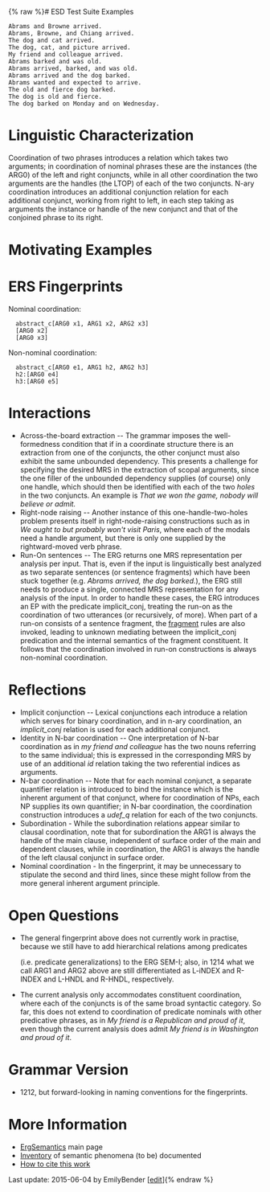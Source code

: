 {% raw %}# ESD Test Suite Examples

    Abrams and Browne arrived.
    Abrams, Browne, and Chiang arrived.
    The dog and cat arrived.
    The dog, cat, and picture arrived.
    My friend and colleague arrived.
    Abrams barked and was old.
    Abrams arrived, barked, and was old.
    Abrams arrived and the dog barked.
    Abrams wanted and expected to arrive.
    The old and fierce dog barked.
    The dog is old and fierce.
    The dog barked on Monday and on Wednesday.

# Linguistic Characterization

Coordination of two phrases introduces a relation which takes two
arguments; in coordination of nominal phrases these are the instances
(the ARG0) of the left and right conjuncts, while in all other
coordination the two arguments are the handles (the LTOP) of each of the
two conjuncts. N-ary coordination introduces an additional conjunction
relation for each additional conjunct, working from right to left, in
each step taking as arguments the instance or handle of the new conjunct
and that of the conjoined phrase to its right.

# Motivating Examples

# ERS Fingerprints

Nominal coordination:

      abstract_c[ARG0 x1, ARG1 x2, ARG2 x3]
      [ARG0 x2]
      [ARG0 x3]

Non-nominal coordination:

      abstract_c[ARG0 e1, ARG1 h2, ARG2 h3]
      h2:[ARG0 e4]
      h3:[ARG0 e5]

# Interactions

- Across-the-board extraction -- The grammar imposes the
well-formedness condition that if in a coordinate structure there is
an extraction from one of the conjuncts, the other conjunct must
also exhibit the same unbounded dependency. This presents a
challenge for specifying the desired MRS in the extraction of scopal
arguments, since the one filler of the unbounded dependency supplies
(of course) only one handle, which should then be identified with
each of the two *holes* in the two conjuncts. An example is *That we
won the game, nobody will believe or admit.*
- Right-node raising -- Another instance of this one-handle-two-holes
problem presents itself in right-node-raising constructions such as
in *We ought to but probably won't visit Paris*, where each of the
modals need a handle argument, but there is only one supplied by the
rightward-moved verb phrase.
- Run-On sentences -- The ERG returns one MRS representation per
analysis per input. That is, even if the input is linguistically
best analyzed as two separate sentences (or sentence fragments)
which have been stuck together (e.g. *Abrams arrived, the dog
barked.*), the ERG still needs to produce a single, connected MRS
representation for any analysis of the input. In order to handle
these cases, the ERG introduces an EP with the predicate
implicit\_conj, treating the run-on as the coordination of two
utterances (or recursively, of more). When part of a run-on consists
of a sentence fragment, the [fragment](https://blog.inductorsoftware.com/docsproto/erg/ErgSemantics_Fragments) rules
are also invoked, leading to unknown mediating between the
implicit\_conj predication and the internal semantics of the
fragment constituent. It follows that the coordination involved in
run-on constructions is always non-nominal coordination.

# Reflections

- Implicit conjunction -- Lexical conjunctions each introduce a
relation which serves for binary coordination, and in n-ary
coordination, an *implicit\_conj* relation is used for each
additional conjunct.
- Identity in N-bar coordination -- One interpretation of N-bar
coordination as in *my friend and colleague* has the two nouns
referring to the same individual; this is expressed in the
corresponding MRS by use of an additional *id* relation taking the
two referential indices as arguments.
- N-bar coordination -- Note that for each nominal conjunct, a
separate quantifier relation is introduced to bind the instance
which is the inherent argument of that conjunct, where for
coordination of NPs, each NP supplies its own quantifier; in N-bar
coordination, the coordination construction introduces a *udef\_q*
relation for each of the two conjuncts.
- Subordination - While the subordination relations appear similar to
clausal coordination, note that for subordination the ARG1 is always
the handle of the main clause, independent of surface order of the
main and dependent clauses, while in coordination, the ARG1 is
always the handle of the left clausal conjunct in surface order.
- Nominal coordination - In the fingerprint, it may be unnecessary to
stipulate the second and third lines, since these might follow from
the more general inherent argument principle.

# Open Questions

- The general fingerprint above does not currently work in practise,
because we still have to add hierarchical relations among predicates
  
  (i.e. predicate generalizations) to the ERG SEM-I; also, in 1214
what we call ARG1 and ARG2 above are still differentiated as L-iNDEX
and R-INDEX and L-HNDL and R-HNDL, respectively.
- The current analysis only accommodates constituent coordination,
where each of the conjuncts is of the same broad syntactic category.
So far, this does not extend to coordination of predicate nominals
with other predicative phrases, as in *My friend is a Republican and
proud of it*, even though the current analysis does admit *My friend
is in Washington and proud of it*.

# Grammar Version

- 1212, but forward-looking in naming conventions for the
fingerprints.

# More Information

- [ErgSemantics](https://blog.inductorsoftware.com/docsproto/erg/ErgSemantics) main page
- [Inventory](https://blog.inductorsoftware.com/docsproto/erg/ErgSemantics_Inventory) of semantic phenomena (to be)
documented
- [How to cite this work](https://blog.inductorsoftware.com/docsproto/erg/ErgSemantics_HowToCite)

Last update: 2015-06-04 by EmilyBender [[edit](https://github.com/delph-in/docs/wiki/ErgSemantics_Coordination/_edit)]{% endraw %}